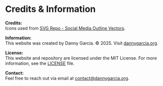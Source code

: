 # Credits & Information  

**Credits:**  
Icons used from [SVG Repo - Social Media Outline Vectors](https://www.svgrepo.com/collection/social-media-outline-vectors/).  

**Information:**  
This website was created by Danny Garcia. © 2025. Visit [dannygarcia.org](https://dannygarcia.org).  

**License:**  
This website and repository are licensed under the MIT License. For more information, see the [LICENSE](https://github.com/garcia-danny/dannygarcia.org/blob/main/LICENSE) file.  

**Contact:**  
Feel free to reach out via email at [contact@dannygarcia.org](mailto:contact@dannygarcia.org).  
